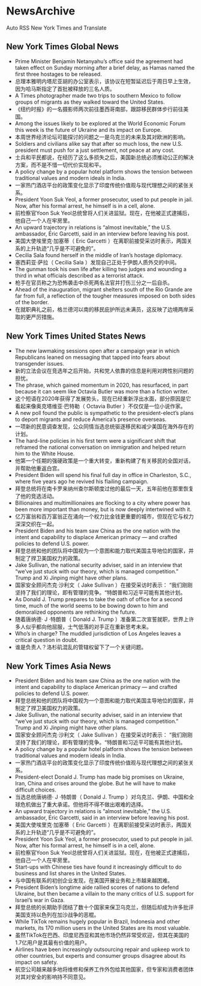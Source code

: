 # NewsArchive
Auto RSS New York Times and Translate

## New York Times Global News
* Prime Minister Benjamin Netanyahu’s office said the agreement had taken effect on Sunday morning after a brief delay, as Hamas named the first three hostages to be released.
* 总理本雅明内塔尼亚胡的办公室表示，该协议在短暂延迟后于周日早上生效，因为哈马斯指定了首批被释放的三名人质。
* A Times photographer made two trips to southern Mexico to follow groups of migrants as they walked toward the United States.
* 《纽约时报》的一名摄影师两次前往墨西哥南部，跟踪移民群体步行前往美国。
* Among the issues likely to be explored at the World Economic Forum this week is the future of Ukraine and its impact on Europe.
* 本周世界经济论坛可能探讨的问题之一是乌克兰的未来及其对欧洲的影响。
* Soldiers and civilians alike say that after so much loss, the new U.S. president must push for a just settlement, not peace at any cost.
* 士兵和平民都说，在经历了这么多损失之后，美国新总统必须推动公正的解决方案，而不是不惜一切代价实现和平。
* A policy change by a popular hotel platform shows the tension between traditional values and modern ideals in India.
* 一家热门酒店平台的政策变化显示了印度传统价值观与现代理想之间的紧张关系。
* President Yoon Suk Yeol, a former prosecutor, used to put people in jail. Now, after his formal arrest, he himself is in a cell, alone.
* 前检察官Yoon Suk Yeol总统曾将人们关进监狱。现在，在他被正式逮捕后，他自己一个人在牢房里。
* An upward trajectory in relations is “almost inevitable,” the U.S. ambassador, Eric Garcetti, said in an interview before leaving his post.
* 美国大使埃里克·加塞蒂（ Eric Garcetti ）在离职前接受采访时表示，两国关系的上升轨迹“几乎是不可避免的”。
* Cecilia Sala found herself in the middle of Iran’s hostage diplomacy.
* 塞西莉亚·萨拉（ Cecilia Sala ）发现自己正处于伊朗人质外交的中间。
* The gunman took his own life after killing two judges and wounding a third in what officials described as a terrorist attack.
* 枪手在官员称之为恐怖袭击中杀死两名法官并打伤三分之一后自杀。
* Ahead of the inauguration, migrant shelters south of the Rio Grande are far from full, a reflection of the tougher measures imposed on both sides of the border.
* 在就职典礼之前，格兰德河以南的移民庇护所远未满员，这反映了边境两岸采取的更严厉措施。

## New York Times United States News
* The new lawmaking sessions open after a campaign year in which Republicans leaned on messaging that tapped into fears about transgender issues.
* 新的立法会议在竞选年之后开始，共和党人依靠的信息是利用对跨性别问题的担忧。
* The phrase, which gained momentum in 2020, has resurfaced, in part because it can seem like Octavia Butler was more than a fiction writer.
* 这个短语在2020年获得了发展势头，现在已经重新浮出水面，部分原因是它看起来像奥克塔维亚·巴特勒（ Octavia Butler ）不仅仅是一位小说作家。
* A new poll found the public is sympathetic to the president-elect’s plans to deport migrants and reduce America’s presence overseas.
* 一项新的民意调查发现，公众同情当选总统驱逐移民和减少美国在海外存在的计划。
* The hard-line policies in his first term were a significant shift that reframed the national conversation on immigration and helped return him to the White House.
* 他第一个任期的强硬政策是一个重大转变，重新构建了有关移民的全国对话，并帮助他重返白宫。
* President Biden will spend his final full day in office in Charleston, S.C., where five years ago he revived his flailing campaign.
* 拜登总统将在南卡罗来纳州查尔斯顿度过他的最后一天，五年前他在那里恢复了他的竞选活动。
* Billionaires and multimillionaires are flocking to a city where power has been more important than money, but is now deeply intertwined with it.
* 亿万富翁和百万富翁正在涌向一个权力比金钱更重要的城市，但现在它与权力深深交织在一起。
* President Biden and his team saw China as the one nation with the intent and capability to displace American primacy — and crafted policies to defend U.S. power.
* 拜登总统和他的团队将中国视为一个意图和能力取代美国主导地位的国家，并制定了捍卫美国权力的政策。
* Jake Sullivan, the national security adviser, said in an interview that “we’ve just stuck with our theory, which is managed competition.” Trump and Xi Jinping might have other plans.
* 国家安全顾问杰克·沙利文（ Jake Sullivan ）在接受采访时表示： “我们刚刚坚持了我们的理论，即有管理的竞争。“特朗普和习近平可能有其他计划。
* As Donald J. Trump prepares to take the oath of office for a second time, much of the world seems to be bowing down to him and demoralized opponents are rethinking the future.
* 随着唐纳德· J ·特朗普（ Donald J. Trump ）准备第二次宣誓就职，世界上许多人似乎都向他屈服，士气低落的对手正在重新思考未来。
* Who’s in charge? The muddled jurisdiction of Los Angeles leaves a critical question in doubt.
* 谁是负责人？洛杉矶混乱的管辖权留下了一个关键问题。

## New York Times Asia News
* President Biden and his team saw China as the one nation with the intent and capability to displace American primacy — and crafted policies to defend U.S. power.
* 拜登总统和他的团队将中国视为一个意图和能力取代美国主导地位的国家，并制定了捍卫美国权力的政策。
* Jake Sullivan, the national security adviser, said in an interview that “we’ve just stuck with our theory, which is managed competition.” Trump and Xi Jinping might have other plans.
* 国家安全顾问杰克·沙利文（ Jake Sullivan ）在接受采访时表示： “我们刚刚坚持了我们的理论，即有管理的竞争。“特朗普和习近平可能有其他计划。
* A policy change by a popular hotel platform shows the tension between traditional values and modern ideals in India.
* 一家热门酒店平台的政策变化显示了印度传统价值观与现代理想之间的紧张关系。
* President-elect Donald J. Trump has made big promises on Ukraine, Iran, China and crises around the globe. But he will have to make difficult choices.
* 当选总统唐纳德· J ·特朗普（ Donald J. Trump ）对乌克兰、伊朗、中国和全球危机做出了重大承诺。但他将不得不做出艰难的选择。
* An upward trajectory in relations is “almost inevitable,” the U.S. ambassador, Eric Garcetti, said in an interview before leaving his post.
* 美国大使埃里克·加塞蒂（ Eric Garcetti ）在离职前接受采访时表示，两国关系的上升轨迹“几乎是不可避免的”。
* President Yoon Suk Yeol, a former prosecutor, used to put people in jail. Now, after his formal arrest, he himself is in a cell, alone.
* 前检察官Yoon Suk Yeol总统曾将人们关进监狱。现在，在他被正式逮捕后，他自己一个人在牢房里。
* Start-ups with Chinese ties have found it increasingly difficult to do business and list shares in the United States.
* 与中国有联系的初创企业发现，在美国开展业务和上市越来越困难。
* President Biden’s longtime aide rallied scores of nations to defend Ukraine, but then became a villain to the many critics of U.S. support for Israel’s war in Gaza.
* 拜登总统的长期助手团结了数十个国家来保卫乌克兰，但随后却成为许多批评美国支持以色列在加沙战争的恶棍。
* While TikTok remains hugely popular in Brazil, Indonesia and other markets, its 170 million users in the United States are its most valuable.
* 虽然TikTok在巴西、印度尼西亚和其他市场仍然非常受欢迎，但其在美国的1.7亿用户是其最有价值的用户。
* Airlines have been increasingly outsourcing repair and upkeep work to other countries, but experts and consumer groups disagree about its impact on safety.
* 航空公司越来越多地将维修和保养工作外包给其他国家，但专家和消费者团体对其对安全的影响持不同意见。

